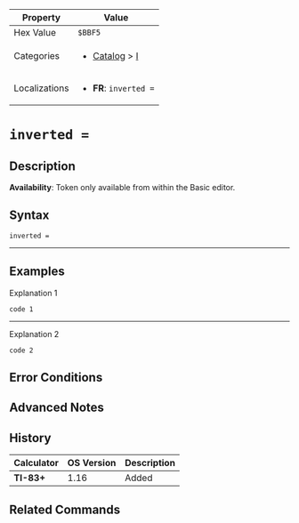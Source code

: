 | Property      | Value |
|---------------|-------|
| Hex Value     | `$BBF5`|
| Categories    | <ul><li>[Catalog](<../categories/Catalog.md>) > [I](<../categories/Catalog.md#I>)</li></ul> |
| Localizations | <ul><li><b>FR</b>: `inverted =`</li></ul> |

# `inverted =`

## Description



<b>Availability</b>: Token only available from within the Basic editor.

## Syntax
`inverted =`

<hr>

## Examples

Explanation 1
```ti-basic
code 1
```
---
Explanation 2
```ti-basic
code 2
```

## Error Conditions


## Advanced Notes


## History
| Calculator | OS Version | Description |
|------------|------------|-------------|
| <b>TI-83+</b> | 1.16 | Added

## Related Commands

    